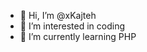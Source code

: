 - 👋 Hi, I’m @xKajteh
- 👀 I’m interested in coding
- 🌱 I’m currently learning PHP

<!---
xKajteh/xKajteh is a ✨ special ✨ repository because its `README.md` (this file) appears on your GitHub profile.
You can click the Preview link to take a look at your changes.
--->

